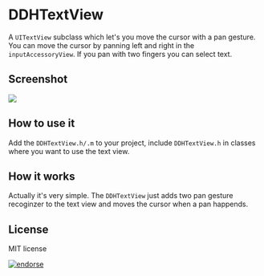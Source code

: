 DDHTextView
===========

A `UITextView` subclass which let's you move the cursor with a pan gesture. You can move the cursor by panning left and right in the `inputAccessoryView`.
If you pan with two fingers you can select text.

Screenshot
----------

![](https://raw.github.com/dasdom/DDHTextView/master/screenshot.png)

How to use it
-------------

Add the `DDHTextView.h/.m` to your project, include `DDHTextView.h` in classes where you want to use the text view.

How it works
------------

Actually it's very simple. The `DDHTextView` just adds two pan gesture recoginzer to the text view and moves
the cursor when a pan happends.

License
-------

MIT license

[![endorse](https://api.coderwall.com/dasdom/endorsecount.png)](https://coderwall.com/dasdom)
